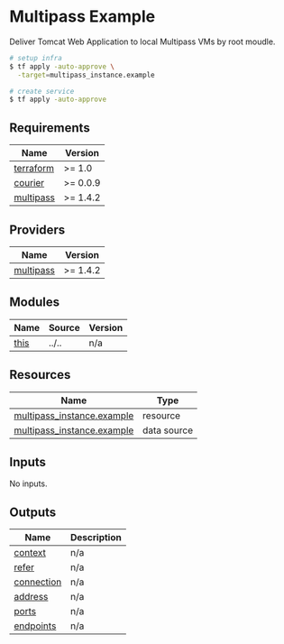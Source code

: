 # Multipass Example

Deliver Tomcat Web Application to local Multipass VMs by root moudle.

```bash
# setup infra
$ tf apply -auto-approve \
  -target=multipass_instance.example

# create service
$ tf apply -auto-approve
```

<!-- BEGIN_TF_DOCS -->
## Requirements

| Name | Version |
|------|---------|
| <a name="requirement_terraform"></a> [terraform](#requirement\_terraform) | >= 1.0 |
| <a name="requirement_courier"></a> [courier](#requirement\_courier) | >= 0.0.9 |
| <a name="requirement_multipass"></a> [multipass](#requirement\_multipass) | >= 1.4.2 |

## Providers

| Name | Version |
|------|---------|
| <a name="provider_multipass"></a> [multipass](#provider\_multipass) | >= 1.4.2 |

## Modules

| Name | Source | Version |
|------|--------|---------|
| <a name="module_this"></a> [this](#module\_this) | ../.. | n/a |

## Resources

| Name | Type |
|------|------|
| [multipass_instance.example](https://registry.terraform.io/providers/larstobi/multipass/latest/docs/resources/instance) | resource |
| [multipass_instance.example](https://registry.terraform.io/providers/larstobi/multipass/latest/docs/data-sources/instance) | data source |

## Inputs

No inputs.

## Outputs

| Name | Description |
|------|-------------|
| <a name="output_context"></a> [context](#output\_context) | n/a |
| <a name="output_refer"></a> [refer](#output\_refer) | n/a |
| <a name="output_connection"></a> [connection](#output\_connection) | n/a |
| <a name="output_address"></a> [address](#output\_address) | n/a |
| <a name="output_ports"></a> [ports](#output\_ports) | n/a |
| <a name="output_endpoints"></a> [endpoints](#output\_endpoints) | n/a |
<!-- END_TF_DOCS -->
